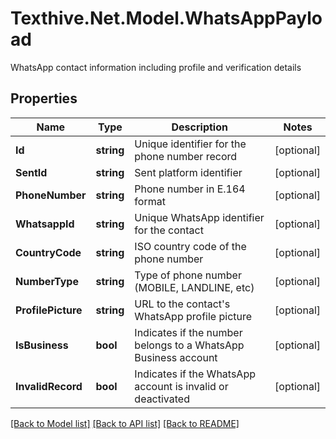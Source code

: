 # Texthive.Net.Model.WhatsAppPayload
WhatsApp contact information including profile and verification details

## Properties

Name | Type | Description | Notes
------------ | ------------- | ------------- | -------------
**Id** | **string** | Unique identifier for the phone number record | [optional] 
**SentId** | **string** | Sent platform identifier | [optional] 
**PhoneNumber** | **string** | Phone number in E.164 format | [optional] 
**WhatsappId** | **string** | Unique WhatsApp identifier for the contact | [optional] 
**CountryCode** | **string** | ISO country code of the phone number | [optional] 
**NumberType** | **string** | Type of phone number (MOBILE, LANDLINE, etc) | [optional] 
**ProfilePicture** | **string** | URL to the contact&#39;s WhatsApp profile picture | [optional] 
**IsBusiness** | **bool** | Indicates if the number belongs to a WhatsApp Business account | [optional] 
**InvalidRecord** | **bool** | Indicates if the WhatsApp account is invalid or deactivated | [optional] 

[[Back to Model list]](../README.md#documentation-for-models) [[Back to API list]](../README.md#documentation-for-api-endpoints) [[Back to README]](../README.md)

